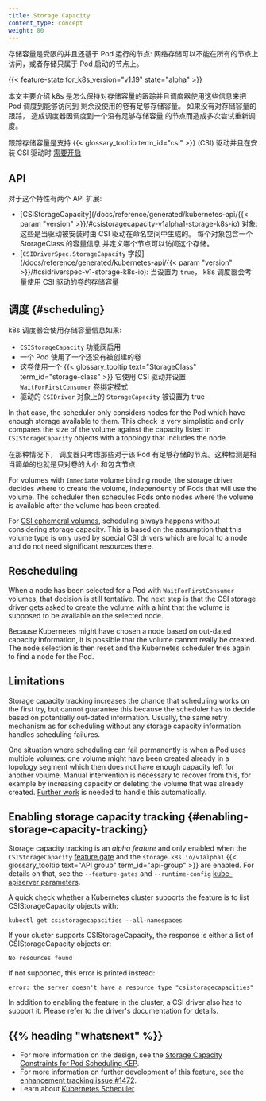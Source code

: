 ```yaml
---
title: Storage Capacity
content_type: concept
weight: 80
---
```

<!--
---
reviewers:
- jsafrane
- saad-ali
- msau42
- xing-yang
- pohly
title: Storage Capacity
content_type: concept
weight: 45
---
 -->
<!-- overview -->
<!--
Storage capacity is limited and may vary depending on the node on
which a pod runs: network-attached storage might not be accessible by
all nodes, or storage is local to a node to begin with.

{{< feature-state for_k8s_version="v1.19" state="alpha" >}}

This page describes how Kubernetes keeps track of storage capacity and
how the scheduler uses that information to schedule Pods onto nodes
that have access to enough storage capacity for the remaining missing
volumes. Without storage capacity tracking, the scheduler may choose a
node that doesn't have enough capacity to provision a volume and
multiple scheduling retries will be needed.

Tracking storage capacity is supported for {{< glossary_tooltip
text="Container Storage Interface" term_id="csi" >}} (CSI) drivers and
[needs to be enabled](#enabling-storage-capacity-tracking) when installing a CSI driver.
 -->
存储容量是受限的并且还基于 Pod 运行的节点: 网络存储可以不能在所有的节点上访问，或者存储只属于
Pod 启动的节点上。

{{< feature-state for_k8s_version="v1.19" state="alpha" >}}

本文主要介绍 k8s 是怎么保持对存储容量的跟踪并且调度器使用这些信息来把 Pod 调度到能够访问到
剩余没使用的卷有足够存储容量。 如果没有对存储容量的跟踪， 造成调度器因调度到一个没有足够存储容量
的节点而造成多次尝试重新调度。

跟踪存储容量是支持
{{< glossary_tooltip term_id="csi" >}} (CSI) 驱动并且在安装 CSI 驱动时
[需要开启](#enabling-storage-capacity-tracking)

<!-- body -->
<!--
## API

There are two API extensions for this feature:
- [CSIStorageCapacity](/docs/reference/generated/kubernetes-api/{{< param "version" >}}/#csistoragecapacity-v1alpha1-storage-k8s-io) objects:
  these get produced by a CSI driver in the namespace
  where the driver is installed. Each object contains capacity
  information for one storage class and defines which nodes have
  access to that storage.
- [The `CSIDriverSpec.StorageCapacity` field](/docs/reference/generated/kubernetes-api/{{< param "version" >}}/#csidriverspec-v1-storage-k8s-io):
  when set to `true`, the Kubernetes scheduler will consider storage
  capacity for volumes that use the CSI driver.
 -->

## API

对于这个特性有两个 API 扩展:
- [CSIStorageCapacity](/docs/reference/generated/kubernetes-api/{{< param "version" >}}/#csistoragecapacity-v1alpha1-storage-k8s-io) 对象:
  这些是当驱动被安装时由 CSI 驱动在命名空间中生成的。 每个对象包含一个 StorageClass 的容量信息
  并定义哪个节点可以访问这个存储。
- [`CSIDriverSpec.StorageCapacity` 字段](/docs/reference/generated/kubernetes-api/{{< param "version" >}}/#csidriverspec-v1-storage-k8s-io):
  当设置为 `true`， k8s 调度器会考量使用 CSI 驱动的卷的存储容量
<!--
## Scheduling

Storage capacity information is used by the Kubernetes scheduler if:
- the `CSIStorageCapacity` feature gate is true,
- a Pod uses a volume that has not been created yet,
- that volume uses a {{< glossary_tooltip text="StorageClass" term_id="storage-class" >}} which references a CSI driver and
  uses `WaitForFirstConsumer` [volume binding
  mode](/docs/concepts/storage/storage-classes/#volume-binding-mode),
  and
- the `CSIDriver` object for the driver has `StorageCapacity` set to
  true.

In that case, the scheduler only considers nodes for the Pod which
have enough storage available to them. This check is very
simplistic and only compares the size of the volume against the
capacity listed in `CSIStorageCapacity` objects with a topology that
includes the node.

For volumes with `Immediate` volume binding mode, the storage driver
decides where to create the volume, independently of Pods that will
use the volume. The scheduler then schedules Pods onto nodes where the
volume is available after the volume has been created.

For [CSI ephemeral volumes](/docs/concepts/storage/volumes/#csi),
scheduling always happens without considering storage capacity. This
is based on the assumption that this volume type is only used by
special CSI drivers which are local to a node and do not need
significant resources there.
 -->

## 调度 {#scheduling}

k8s 调度器会使用存储容量信息如果:
- `CSIStorageCapacity` 功能阀启用
- 一个 Pod 使用了一个还没有被创建的卷
- 这卷使用一个 {{< glossary_tooltip text="StorageClass" term_id="storage-class" >}}
  它使用 CSI 驱动并设置 `WaitForFirstConsumer`
  [卷绑定模式](/k8sDocs/docs/concepts/storage/storage-classes/#volume-binding-mode)
- 驱动的 `CSIDriver` 对象上的 `StorageCapacity` 被设置为 true

In that case, the scheduler only considers nodes for the Pod which
have enough storage available to them. This check is very
simplistic and only compares the size of the volume against the
capacity listed in `CSIStorageCapacity` objects with a topology that
includes the node.

在那种情况下， 调度器只考虑那些对于该 Pod 有足够存储的节点。这种检测是相当简单的也就是只对卷的大小
和包含节点

For volumes with `Immediate` volume binding mode, the storage driver
decides where to create the volume, independently of Pods that will
use the volume. The scheduler then schedules Pods onto nodes where the
volume is available after the volume has been created.

For [CSI ephemeral volumes](/docs/concepts/storage/volumes/#csi),
scheduling always happens without considering storage capacity. This
is based on the assumption that this volume type is only used by
special CSI drivers which are local to a node and do not need
significant resources there.

## Rescheduling

When a node has been selected for a Pod with `WaitForFirstConsumer`
volumes, that decision is still tentative. The next step is that the
CSI storage driver gets asked to create the volume with a hint that the
volume is supposed to be available on the selected node.

Because Kubernetes might have chosen a node based on out-dated
capacity information, it is possible that the volume cannot really be
created. The node selection is then reset and the Kubernetes scheduler
tries again to find a node for the Pod.

## Limitations

Storage capacity tracking increases the chance that scheduling works
on the first try, but cannot guarantee this because the scheduler has
to decide based on potentially out-dated information. Usually, the
same retry mechanism as for scheduling without any storage capacity
information handles scheduling failures.

One situation where scheduling can fail permanently is when a Pod uses
multiple volumes: one volume might have been created already in a
topology segment which then does not have enough capacity left for
another volume. Manual intervention is necessary to recover from this,
for example by increasing capacity or deleting the volume that was
already created. [Further
work](https://github.com/kubernetes/enhancements/pull/1703) is needed
to handle this automatically.
<!--
## Enabling storage capacity tracking

Storage capacity tracking is an *alpha feature* and only enabled when
the `CSIStorageCapacity` [feature
gate](/docs/reference/command-line-tools-reference/feature-gates/) and
the `storage.k8s.io/v1alpha1` {{< glossary_tooltip text="API group" term_id="api-group" >}} are enabled. For details on
that, see the `--feature-gates` and `--runtime-config` [kube-apiserver
parameters](/docs/reference/command-line-tools-reference/kube-apiserver/).

A quick check
whether a Kubernetes cluster supports the feature is to list
CSIStorageCapacity objects with:
```shell
kubectl get csistoragecapacities --all-namespaces
```

If your cluster supports CSIStorageCapacity, the response is either a list of CSIStorageCapacity objects or:
```
No resources found
```

If not supported, this error is printed instead:
```
error: the server doesn't have a resource type "csistoragecapacities"
```

In addition to enabling the feature in the cluster, a CSI
driver also has to
support it. Please refer to the driver's documentation for
details.
 -->

## Enabling storage capacity tracking {#enabling-storage-capacity-tracking}

Storage capacity tracking is an *alpha feature* and only enabled when
the `CSIStorageCapacity` [feature
gate](/docs/reference/command-line-tools-reference/feature-gates/) and
the `storage.k8s.io/v1alpha1` {{< glossary_tooltip text="API group" term_id="api-group" >}} are enabled. For details on
that, see the `--feature-gates` and `--runtime-config` [kube-apiserver
parameters](/docs/reference/command-line-tools-reference/kube-apiserver/).

A quick check
whether a Kubernetes cluster supports the feature is to list
CSIStorageCapacity objects with:
```shell
kubectl get csistoragecapacities --all-namespaces
```

If your cluster supports CSIStorageCapacity, the response is either a list of CSIStorageCapacity objects or:
```
No resources found
```

If not supported, this error is printed instead:
```
error: the server doesn't have a resource type "csistoragecapacities"
```

In addition to enabling the feature in the cluster, a CSI
driver also has to
support it. Please refer to the driver's documentation for
details.

## {{% heading "whatsnext" %}}

 - For more information on the design, see the
[Storage Capacity Constraints for Pod Scheduling KEP](https://github.com/kubernetes/enhancements/blob/master/keps/sig-storage/1472-storage-capacity-tracking/README.md).
- For more information on further development of this feature, see the [enhancement tracking issue #1472](https://github.com/kubernetes/enhancements/issues/1472).
- Learn about [Kubernetes Scheduler](/docs/concepts/scheduling-eviction/kube-scheduler/)
